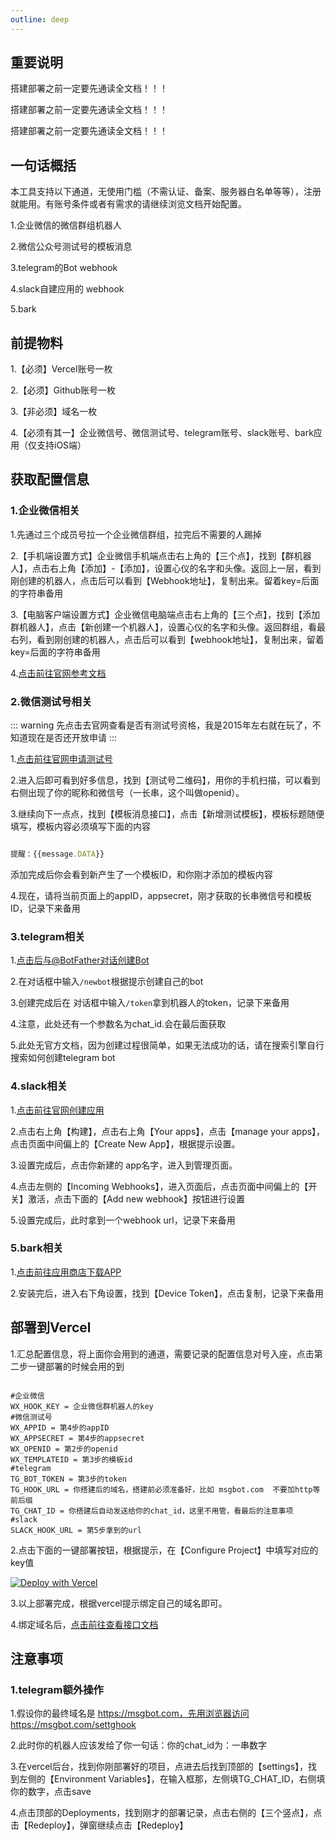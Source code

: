 ```yaml
---
outline: deep
---
```


## 重要说明

搭建部署之前一定要先通读全文档！！！

搭建部署之前一定要先通读全文档！！！

搭建部署之前一定要先通读全文档！！！

## 一句话概括

本工具支持以下通道，无使用门槛（不需认证、备案、服务器白名单等等），注册就能用。有账号条件或者有需求的请继续浏览文档开始配置。

1.企业微信的微信群组机器人

2.微信公众号测试号的模板消息

3.telegram的Bot webhook

4.slack自建应用的 webhook

5.bark


## 前提物料

1.【必须】Vercel账号一枚

2.【必须】Github账号一枚

3.【非必须】域名一枚

4.【必须有其一】企业微信号、微信测试号、telegram账号、slack账号、bark应用（仅支持iOS端）

## 获取配置信息

### 1.企业微信相关

1.先通过三个成员号拉一个企业微信群组，拉完后不需要的人踢掉

2.【手机端设置方式】企业微信手机端点击右上角的【三个点】，找到【群机器人】，点击右上角【添加】-【添加】，设置心仪的名字和头像。返回上一层，看到刚创建的机器人，点击后可以看到【Webhook地址】，复制出来。留着key=后面的字符串备用

3.【电脑客户端设置方式】企业微信电脑端点击右上角的【三个点】，找到【添加群机器人】，点击【新创建一个机器人】，设置心仪的名字和头像。返回群组，看最右列，看到刚创建的机器人，点击后可以看到【webhook地址】，复制出来，留着key=后面的字符串备用

4.[点击前往官网参考文档](https://developer.work.weixin.qq.com/document/path/99110)

### 2.微信测试号相关

::: warning
先点击去官网查看是否有测试号资格，我是2015年左右就在玩了，不知道现在是否还开放申请
:::

1.[点击前往官网申请测试号](https://mp.weixin.qq.com/debug/cgi-bin/sandbox?t=sandbox/login)

2.进入后即可看到好多信息，找到【测试号二维码】，用你的手机扫描，可以看到右侧出现了你的昵称和微信号（一长串，这个叫做openid）。

3.继续向下一点点，找到【模板消息接口】，点击【新增测试模板】，模板标题随便填写，模板内容必须填写下面的内容

```js

提醒：{{message.DATA}}

```
添加完成后你会看到新产生了一个模板ID，和你刚才添加的模板内容

4.现在，请将当前页面上的appID，appsecret，刚才获取的长串微信号和模板ID，记录下来备用

### 3.telegram相关

1.[点击后与@BotFather对话创建Bot](https://t.me/botfather)

2.在对话框中输入`/newbot`根据提示创建自己的bot

3.创建完成后在 对话框中输入`/token`拿到机器人的token，记录下来备用

4.注意，此处还有一个参数名为chat_id.会在最后面获取

5.此处无官方文档，因为创建过程很简单，如果无法成功的话，请在搜索引擎自行搜索如何创建telegram bot

### 4.slack相关

1.[点击前往官网创建应用](https://yywthq.slack.com/intl/zh-cn/apps)

2.点击右上角【构建】，点击右上角【Your apps】，点击【manage your apps】，点击页面中间偏上的【Create New App】，根据提示设置。

3.设置完成后，点击你新建的 app名字，进入到管理页面。

4.点击左侧的【Incoming Webhooks】，进入页面后，点击页面中间偏上的【开关】激活，点击下面的【Add new webhook】按钮进行设置

5.设置完成后，此时拿到一个webhook url，记录下来备用

### 5.bark相关

1.[点击前往应用商店下载APP](https://apps.apple.com/cn/app/bark-%E7%BB%99%E4%BD%A0%E7%9A%84%E6%89%8B%E6%9C%BA%E5%8F%91%E6%8E%A8%E9%80%81/id1403753865)

2.安装完后，进入右下角设置，找到【Device Token】，点击复制，记录下来备用

## 部署到Vercel

1.汇总配置信息，将上面你会用到的通道，需要记录的配置信息对号入座，点击第二步一键部署的时候会用的到

```shell

#企业微信
WX_HOOK_KEY = 企业微信群机器人的key
#微信测试号
WX_APPID = 第4步的appID
WX_APPSECRET = 第4步的appsecret
WX_OPENID = 第2步的openid
WX_TEMPLATEID = 第3步的模板id
#telegram
TG_BOT_TOKEN = 第3步的token
TG_HOOK_URL = 你搭建后的域名，搭建前必须准备好，比如 msgbot.com  不要加http等前后缀
TG_CHAT_ID = 你搭建后自动发送给你的chat_id，这里不用管，看最后的注意事项
#slack
SLACK_HOOK_URL = 第5步拿到的url

```

2.点击下面的一键部署按钮，根据提示，在【Configure Project】中填写对应的key值

<a href="https://vercel.com/import/git?s=https://github.com/leafrainy/shici&env=WX_HOOK_KEY&env=WX_APPID&env=WX_APPSECRET&env=WX_OPENID&env=WX_TEMPLATEID&env=TG_BOT_TOKEN&env=TG_HOOK_URL&env=TG_CHAT_ID&env=SLACK_HOOK_URL&project-name=msgBot&repository-name=for-msgBot" target="_blank">
  <img src="https://vercel.com/button" alt="Deploy with Vercel" />
</a>

3.以上部署完成，根据vercel提示绑定自己的域名即可。

4.绑定域名后，[点击前往查看接口文档](/api)

## 注意事项

### 1.telegram额外操作
1.假设你的最终域名是 https://msgbot.com，先用浏览器访问 https://msgbot.com/settghook 

2.此时你的机器人应该发给了你一句话：你的chat_id为：一串数字

3.在vercel后台，找到你刚部署好的项目，点进去后找到顶部的【settings】，找到左侧的【Environment Variables】，在输入框那，左侧填TG_CHAT_ID，右侧填你的数字，点击save

4.点击顶部的Deployments，找到刚才的部署记录，点击右侧的【三个竖点】，点击【Redeploy】，弹窗继续点击【Redeploy】